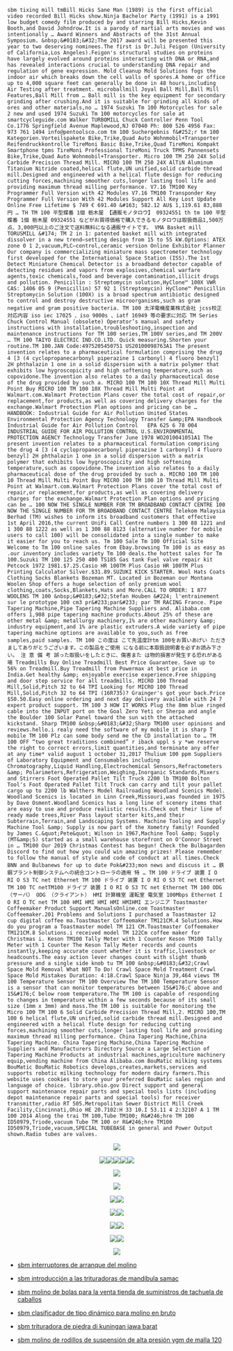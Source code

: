 
```
sbm tixing mill tmBill Hicks Sane Man (1989) is the first official video recorded Bill Hicks show.Ninja Bachelor Party (1991) is a 1991 low budget comedy film produced by and starring Bill Hicks,Kevin Booth,and David Johndrow.It is a parody of martial arts movies and was intentionally … Award Winners and Abstracts of the 31st Annual Symposium. &nbsp;&#0183;&#32;The 2017 award will be presented this year to two deserving nominees.The first is Dr.Juli Feigon (University of California,Los Angeles).Feigon's structural studies on proteins have largely evolved around proteins interacting with DNA or RNA,and has revealed interactions crucial to understanding DNA repair and regulation of gene expression. Mold Cleanup Mold Solutions fogs the indoor air which breaks down the cell walls of spores.A home or office up to 4,000 square feet can generally be done in 48 hours,including Air Testing after treatment. microballmill Joyal Ball Mill,Ball Mill Features,Ball Mill from … Ball mill is the key equipment for secondary grinding after crushing.And it is suitable for grinding all kinds of ores and other materials,no … 1974 Suzuki Tm 100 Motorcycles for sale 2 new and used 1974 Suzuki Tm 100 motorcycles for sale at smartcycleguide.com Walker TURBOMILL Chuck Controller Penn Tool Co.1776 Springfield Avenue Maplewood,NJ 07040 Ph: 800 526 4956 Fax: 973 761 1494 info@pentoolsco.com tm 100 Suchergebnis f&#252;r tm 100 Kategorien.Vorteilspakete Bike,Trike,Quad Auto Wohnmobil+Transporter Reifendruckkontrolle TireMoni Basic Bike,Trike,Quad TireMoni Kompakt Smartphone tpms TireMoni Professional TireMoni Truck TPMS Pannensets Bike,Trike,Quad Auto Wohnmobil+Transporter. Micro 100 TM 250 24X Solid Carbide Precision Thread Mill. MICRO 100 TM 250 24X AlTiN Aluminum Titanium Nitride coated,helical flute,UN unified,solid carbide thread mill.Designed and engineered with a helical flute design for reducing cutting forces,machining smoother cuts,longer lasting tool life and providing maximum thread milling performance. V7.16 TM100 Key Programmer Full Version with 42 Modules V7.16 TM100 Transponder Key Programmer Full Version With 42 Modules Support All Key Lost Update Online Free Lifetime $ 749 € 691.40 &#163; 582.12 AU$ 1,119.61 83,888 円 … TH TM 100 平型蝶番 1個 栃木屋 【通販モノタロウ】 09324551 th tm 100 平型蝶番 1個 栃木屋 09324551 などがお買得価格で購入できるモノタロウは取扱商品1,500万点、3,000円以上のご注文で送料無料になる通販サイトです。 VMA Basket mill TORUSMILL &#174; TM 2 in 1: patented basket mill with integrated dissolver in a new trend‒setting design from 15 to 55 kW.Options: ATEX zone 0 1 2,vacuum,PLC‒control,ceramic version Online Exhibitor Planner Our company is commercializing miniature mass spectrometer technology first developed for the International Space Station (ISS).The 1st Detect Miniature Chemical Detector is a broadband detector capable of detecting residues and vapors from explosives,chemical warfare agents,toxic chemicals,food and beverage contamination,illicit drugs and pollution. Penicillin : Streptomycin solution,HyClone™ 100X VWR CAS: 1406 05 9 (Penicillin) 57 92 1 (Streptomycin) HyClone™ Penicillin Streptomycin Solution (100X) is a broad spectrum antibiotic designed to control and destroy destructive microorganisms,such as gram negative and gram positive bacteria. TM 100 太洋電機産業株式会社 jcss校正対応内容 iso iec 17025 、iso 9000s 、iatf 16949 等の要求に対応 TM Series Chuck Control Manual (obsolete) Operator’s manual and safety instructions with installation,troubleshooting,inspection and maintenance instructions for TM 100 series,TM 100V series,and TM 200V … TM 100 TAIYO ELECTRIC IND.CO.LTD. Quick measuring.Shorten your routine.TM 100.JAN Code:4975205450751 US20100098763A1 The present invention relates to a pharmaceutical formulation comprising the drug 4 [3 (4 cyclopropanecarbonyl piperazine 1 carbonyl) 4 fluoro benzyl] 2H phthalazin 1 one in a solid dispersion with a matrix polymer that exhibits low hygroscopicity and high softening temperature,such as copovidone.The invention also relates to a daily pharmaceutical dose of the drug provided by such a. MICRO 100 TM 100 10X Thread Mill Multi Point Buy MICRO 100 TM 100 10X Thread Mill Multi Point at Walmart.com.Walmart Protection Plans cover the total cost of repair,or replacement,for products,as well as covering delivery charges for the exchange.Walmart Protection Plan options and pricing can be … HANDBOOK: Industrial Guide for Air Pollution United States Environmental Protection Agency Technology Transfer &amp;EPA Handbook Industrial Guide for Air Pollution Control   EPA 625 6 78 004 INDUSTRIAL GUIDE FOR AIR POLLUTION CONTROL U.S.ENVIRONMENTAL PROTECTION AGENCY Technology Transfer June 1978 WO2010041051A1 The present invention relates to a pharmaceutical formulation comprising the drug 4 [3 (4 cyclopropanecarbonyl piperazine 1 carbonyl) 4 fluoro benzyl] 2H phthalazin 1 one in a solid dispersion with a matrix polymer that exhibits low hygroscopicity and high softening temperature,such as copovidone.The invention also relates to a daily pharmaceutical dose of the drug provided by such a. MICRO 100 TM 100 10 Thread Mill Multi Point Buy MICRO 100 TM 100 10 Thread Mill Multi Point at Walmart.com.Walmart Protection Plans cover the total cost of repair,or replacement,for products,as well as covering delivery charges for the exchange.Walmart Protection Plan options and pricing can be … 100 NOW THE SINGLE NUMBER FOR TM BROADBAND CONTACT CENTRE 100 NOW THE SINGLE NUMBER FOR TM BROADBAND CONTACT CENTRE Telekom Malaysia Berhad (TM) wishes to inform its broadband customers that effective 1st April 2016,the current UniFi Call Centre numbers 1 300 88 1221 and 1 300 88 1222 as well as 1 300 88 8123 (alternative number for mobile users to call 100) will be consolidated into a single number to make it easier for you to reach us. Tm 100 Sale Tm 100 Official Site Welcome to Tm 100 online sales from Ebay.browsing Tm 100 is as easy as .our inventory includes variety Tm 100 deals.the hottest sales for Tm 100.Suzuki TM 100 125 250 400 TS185 Gas tank Fuel valve repair kit Petcock 1972 1981.$7.25.Casio HR 100TM Plus Casio HR 100TM Plus Printing Calculator Silver.$31.89.SUZUKI KICK STARTER. Wool Hats Coats Clothing Socks Blankets Bozeman MT. Located in Bozeman our Montana Woolen Shop offers a huge selection of only premium wool clothing,coats,Socks,Blankets,Hats and More.CALL TO ORDER: 1 877 WOOLENS TM 100 &nbsp;&#0183;&#32;Stefan Houben &#224; l'entrainement sur le prototype 100 cm3 pr&#233;par&#233; par TM RACING France. Pipe Tapering Machine,Pipe Tapering Machine Suppliers and. Alibaba.com offers 1,908 pipe tapering machine products.About 25% of these are other metal &amp; metallurgy machinery,1% are other machinery &amp; industry equipment,and 1% are plastic extruders.A wide variety of pipe tapering machine options are available to you,such as free samples,paid samples. TM 100 この度は こて先温度計tm 100をお買いあげい ただきましてありがとうございます。この製品をご使用 になる前に本取扱説明書を必ずお読み下さい。 注 意 備 考 誤った取扱いをしたときに、傷害また は物的損害が発生する恐れがある場 Treadmills Buy Online Treadmill Best Price Guarantee. Save up to 56% on Treadmill.Buy Treadmill from Powermax at best price in India.Get healthy &amp; enjoyable exercise experience.Free shipping and door step service for all treadmills. MICRO 100 Thread Mill,Solid,Pitch 32 to 64 TPI Looking for MICRO 100 Thread Mill,Solid,Pitch 32 to 64 TPI (16R735)? Grainger's got your back.Price $50.50.Easy online ordering and next day delivery available with 24 7 expert product support. TM 100 3 HOW IT WORKS Plug the 8mm blue ringed cable into the INPUT port on the Goal Zero Yeti or Sherpa and angle the Boulder 100 Solar Panel toward the sun with the attached kickstand. Sharp TM100 &nbsp;&#0183;&#32;Sharp TM100 user opinions and reviews.hello.i realy need the software of my mobile it is sharp T mobile TM 100 Plz can some body send me the CD installation to … TM 100 OFF “two great traditions combined” r iback uppl s y *we reserve the right to correct errors,limit quantities,and terminate any offer at any time* valid august 1 october 31,2017 Thulium 100 ppm Suppliers of Laboratory Equipment and Consumables including Chromatography,Liquid Handling,Electrochemical Sensors,Refractometers &amp; Polarimeters,Refrigeration,Weighing,Inorganic Standards,Mixers and Stirrers Foot Operated Pallet Tilt Truck 2200 lb TM100 Bolton Tool's Foot Operated Pallet Tilt Truck can carry and tilt your pallet cargo up to 2200 lb Walthers Model Railroading Woodland Scenics Model. Woodland Scenics is located in Linn Creek,Missouri,was founded in 1975 by Dave Osment.Woodland Scenics has a long line of scenery items that are easy to use and produce realistic results.Check out their line of ready made trees,River Pass layout starter kits,and their Subterrain,Terrain,and Landscaping Systems. Machine Tooling and Supply Machine Tool &amp; Supply is now part of the Xometry family! Founded by James C.&quot;Pete&quot; Wilson in 1967,Machine Tool &amp; Supply (MT&amp;S) started as a small warehouse storefront on O'Connor Street in … TM100 Our 2019 Christmas Contest has begun! Check the Bulbagarden Discord to find out how you could win amazing prizes! Please remember to follow the manual of style and code of conduct at all times.Check BNN and Bulbanews for up to date Pok&#233;mon news and discuss it … 鉄鋼プラント制御システムへの統合コントローラの適用 特 … TM 100 ドライブ 装置 I O RI O S3 TC net Ethernet TM 100 ドライブ 装置 I O RI O S3 TC net Ethernet TM 100 TC netTM100 ドライブ 装置 I O RI O S3 TC net Ethernet TM 100 ODG （サーバ） ODG （クライアント） HMI 計算機室 運転室 電気室 100Mbps Ethernet I O RI O TC net TM 100 HMI HMI HMI HMI HMIHMI エンジニア Toastmaster Coffeemaker Product Support ManualsOnline.com Toastmaster Coffeemaker.201 Problems and Solutions I purchased a Toastmaster 12 cup digital coffee ma.Toastmaster Coffeemaker TM121CM.4 Solutions.How do you program a Toastmaster model TM 121 CM.Toastmaster Coffeemaker TM121CM.8 Solutions.i received model TM 122Cm coffee maker for Christmas i. Keson TM100 Tally Meter with 1 Counter Keson TM100 Tally Meter with 1 Counter The Keson Tally Meter records and counts instantly,keeping accurate count whether it is traffic,livestock or headcounts.The easy action lever changes count with slight thumb pressure and a single side knob tu TM 100 &nbsp;&#0183;&#32;Crawl Space Mold Removal What NOT To Do! Crawl Space Mold Treatment Crawl Space Mold Mistakes Duration: 4:18.Crawl Space Ninja 39,464 views TM 100 Temperature Sensor TM 100 Overview The TM 100 Temperature Sensor is a sensor that can monitor temperatures between 15&#176;C above and 15&#176;C below room temperature.The TM 100 is capable of responding to changes in temperature within a few seconds because of its small size (1mm x 3mm) and mass.The TM 100 is suitable for monitoring the Micro 100 TM 100 6 Solid Carbide Precision Thread Mill,2. MICRO 100,TM 100 6 helical flute,UN unified,solid carbide thread mill.Designed and engineered with a helical flute design for reducing cutting forces,machining smoother cuts,longer lasting tool life and providing maximum thread milling performance. China Tapering Machine,China Tapering Machine. China Tapering Machine,China Tapering Machine Suppliers and Manufacturers Directory Source a Large Selection of Tapering Machine Products at industrial machines,agriculture machinery equip,vending machine from China Alibaba.com BouMatic milking systems BouMatic BouMatic Robotics develops,creates,markets,services and supports robotic milking technology for modern dairy farmers.This website uses cookies to store your preferred BouMatic sales region and language of choice. library.ohio.gov Direct support and general support maintenance repair parts and special tools lists (including depot maintenance repair parts and special tools) for receiver transmitter,radio RT 505.Metropolitan Sewer District Mill Creek Facility,Cincinnati,Ohio HE 20.7102:H 33 10.I 53.11 4 2:32107 A 1 TM 100 2014 Along the trai TM 100,Tube TM100; R&#246;hre TM 100 ID50979,Triode,vacuum Tube TM 100 or R&#246;hre TM100 ID50979,Triode,vacuum,SPECIAL TUBEBASE in general and Power Output shown.Radio tubes are valves. 
```

<div align="center">

<a href="https://es-crusher.shibang-china.com/github&k=sbm+tixing+mill+tm"><img src="https://static.shibang-china.com/es/crusher/logo.jpg"></a>

<a href="https://es-crusher.shibang-china.com/github&k=sbm+tixing+mill+tm"><img src="https://static.shibang-china.com/es/crusher/index.jpg"></a><a href="https://es-crusher.shibang-china.com/material.htmlgithub&k=sbm+tixing+mill+tm"><img src="https://static.shibang-china.com/es/crusher/material.jpg"></a><a href="https://es-crusher.shibang-china.com/application.htmlgithub&k=sbm+tixing+mill+tm"><img src="https://static.shibang-china.com/es/crusher/application.jpg"></a><a href="https://es-crusher.shibang-china.com/aboutus.htmlgithub&k=sbm+tixing+mill+tm"><img src="https://static.shibang-china.com/es/crusher/aboutus.jpg"></a><a href="https://es-crusher.shibang-china.com/contact.htmlgithub&k=sbm+tixing+mill+tm"><img src="https://static.shibang-china.com/es/crusher/contact.jpg"></a>

<a href="https://es-crusher.shibang-china.com/github&k=sbm+tixing+mill+tm"><img src="https://static.shibang-china.com/es/crusher/banner.jpg"></a>

<a href="https://swt.shibang-china.com/github&k=sbm+tixing+mill+tm"><img src="https://static.shibang-china.com/es/crusher/text.jpg"></a>

<a href="https://swt.shibang-china.com/github&k=sbm+tixing+mill+tm"><img src="https://static.shibang-china.com/es/crusher/chat.jpg"></a><a href="https://es-crusher.shibang-china.com/contact.htmlgithub&k=sbm+tixing+mill+tm"><img src="https://static.shibang-china.com/es/crusher/message.jpg"></a>

<a href="https://es-crusher.shibang-china.com/products/pe.htmlgithub&k=sbm+tixing+mill+tm"><img src="https://static.shibang-china.com/es/crusher/pe.jpg"></a><a href="https://es-crusher.shibang-china.com/products/pf.htmlgithub&k=sbm+tixing+mill+tm"><img src="https://static.shibang-china.com/es/crusher/pf.jpg"></a>

<a href="https://es-crusher.shibang-china.com/products/hpt.htmlgithub&k=sbm+tixing+mill+tm"><img src="https://static.shibang-china.com/es/crusher/hpt.jpg"></a><a href="https://es-crusher.shibang-china.com/products/vsi.htmlgithub&k=sbm+tixing+mill+tm"><img src="https://static.shibang-china.com/es/crusher/vsi.jpg"></a>

<a href="https://es-crusher.shibang-china.com/products/klv.htmlgithub&k=sbm+tixing+mill+tm"><img src="https://static.shibang-china.com/es/crusher/klv.jpg"></a><a href="https://es-crusher.shibang-china.com/products/portable.htmlgithub&k=sbm+tixing+mill+tm"><img src="https://static.shibang-china.com/es/crusher/portable.jpg"></a>

<a href="https://swt.shibang-china.com/github&k=sbm+tixing+mill+tm"><img src="https://static.shibang-china.com/es/crusher/case.jpg"></a>

</div>


* [sbm interruptores de arranque del molino](sbm%20interruptores%20de%20arranque%20del%20molino.md)

* [sbm introducción a las trituradoras de mandíbula samac](sbm%20introducci%C3%B3n%20a%20las%20trituradoras%20de%20mand%C3%ADbula%20samac.md)

* [sbm molino de bolas para la venta tienda de suministros de tachuela de caballos](sbm%20molino%20de%20bolas%20para%20la%20venta%20tienda%20de%20suministros%20de%20tachuela%20de%20caballos.md)

* [sbm clasificador de tipo dinámico para molino en bruto](sbm%20clasificador%20de%20tipo%20din%C3%A1mico%20para%20molino%20en%20bruto.md)

* [sbm trituradora de piedra di kuningan jawa barat](sbm%20trituradora%20de%20piedra%20di%20kuningan%20jawa%20barat.md)

* [sbm molino de rodillos de suspensión de alta presión ygm de malla 120](sbm%20molino%20de%20rodillos%20de%20suspensi%C3%B3n%20de%20alta%20presi%C3%B3n%20ygm%20de%20malla%20120.md)